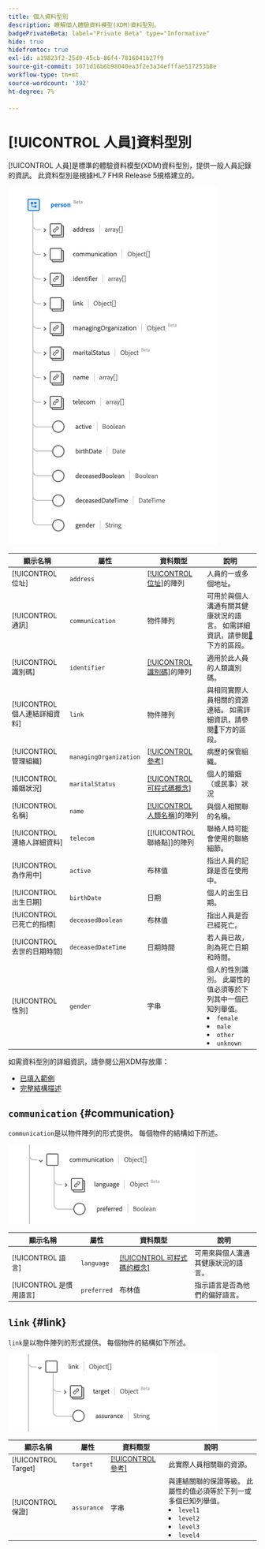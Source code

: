 ```yaml
---
title: 個人資料型別
description: 瞭解個人體驗資料模型(XDM)資料型別。
badgePrivateBeta: label="Private Beta" type="Informative"
hide: true
hidefromtoc: true
exl-id: a19823f2-25d0-45cb-86f4-7816041b27f9
source-git-commit: 3071d16b6b98040ea3f2e3a34efffae517253b8e
workflow-type: tm+mt
source-wordcount: '392'
ht-degree: 7%

---
```


# [!UICONTROL 人員]資料型別

[!UICONTROL 人員]是標準的體驗資料模型(XDM)資料型別，提供一般人員記錄的資訊。 此資料型別是根據HL7 FHIR Release 5規格建立的。

![人員資料型別結構](../../../images/healthcare/data-types/person/person.png)

| 顯示名稱 | 屬性 | 資料類型 | 說明 |
| --- | --- | --- | --- |
| [!UICONTROL 位址] | `address` | [[!UICONTROL 位址]](../data-types/address.md)的陣列 | 人員的一或多個地址。 |
| [!UICONTROL 通訊] | `communication` | 物件陣列 | 可用於與個人溝通有關其健康狀況的語言。 如需詳細資訊，請參閱[&#128279;](#communication)下方的區段。 |
| [!UICONTROL 識別碼] | `identifier` | [[!UICONTROL 識別碼]](../data-types/identifier.md)的陣列 | 適用於此人員的人類識別碼。 |
| [!UICONTROL 個人連結詳細資料] | `link` | 物件陣列 | 與相同實際人員相關的資源連結。 如需詳細資訊，請參閱[&#128279;](#link)下方的區段。 |
| [!UICONTROL 管理組織] | `managingOrganization` | [[!UICONTROL 參考]](../data-types/reference.md) | 病歷的保管組織。 |
| [!UICONTROL 婚姻狀況] | `maritalStatus` | [[!UICONTROL 可程式碼概念]](../data-types/codeable-concept.md) | 個人的婚姻（或民事）狀況 |
| [!UICONTROL 名稱] | `name` | [[!UICONTROL 人類名稱]](../data-types/human-name.md)的陣列 | 與個人相關聯的名稱。 |
| [!UICONTROL 連絡人詳細資料] | `telecom` | [[!UICONTROL 聯絡點]]的陣列 | 聯絡人時可能會使用的聯絡細節。 |
| [!UICONTROL 為作用中] | `active` | 布林值 | 指出人員的記錄是否在使用中。 |
| [!UICONTROL 出生日期] | `birthDate` | 日期 | 個人的出生日期。 |
| [!UICONTROL 已死亡的指標] | `deceasedBoolean` | 布林值 | 指出人員是否已經死亡。 |
| [!UICONTROL 去世的日期時間] | `deceasedDateTime` | 日期時間 | 若人員已故，則為死亡日期和時間。 |
| [!UICONTROL 性別] | `gender` | 字串 | 個人的性別識別。 此屬性的值必須等於下列其中一個已知列舉值。 <li> `female` </li> <li> `male` </li> <li> `other` </li> <li> `unknown`</li> |

如需資料型別的詳細資訊，請參閱公用XDM存放庫：

* [已填入範例](https://github.com/adobe/xdm/blob/master/extensions/industry/healthcare/fhir/datatypes/identifier.example.1.json)
* [完整結構描述](https://github.com/adobe/xdm/blob/master/extensions/industry/healthcare/fhir/datatypes/identifier.schema.json)

## `communication` {#communication}

`communication`是以物件陣列的形式提供。 每個物件的結構如下所述。

![通訊結構](../../../images/healthcare/data-types/person/communication.png)

| 顯示名稱 | 屬性 | 資料類型 | 說明 |
| --- | --- | --- | --- |
| [!UICONTROL 語言] | `language` | [[!UICONTROL 可程式碼的概念]](../data-types/codeable-concept.md) | 可用來與個人溝通其健康狀況的語言。 |
| [!UICONTROL 是慣用語言] | `preferred` | 布林值 | 指示語言是否為他們的偏好語言。 |

## `link` {#link}

`link`是以物件陣列的形式提供。 每個物件的結構如下所述。

![連結結構](../../../images/healthcare/data-types/person/link.png)

| 顯示名稱 | 屬性 | 資料類型 | 說明 |
| --- | --- | --- | --- |
| [!UICONTROL Target] | `target` | [[!UICONTROL 參考]](../data-types/reference.md) | 此實際人員相關聯的資源。 |
| [!UICONTROL 保證] | `assurance` | 字串 | 與連結關聯的保證等級。 此屬性的值必須等於下列一或多個已知列舉值。 <li> `level1` </li> <li> `level2` </li> <li> `level3` </li> <li> `level4` </li> |
